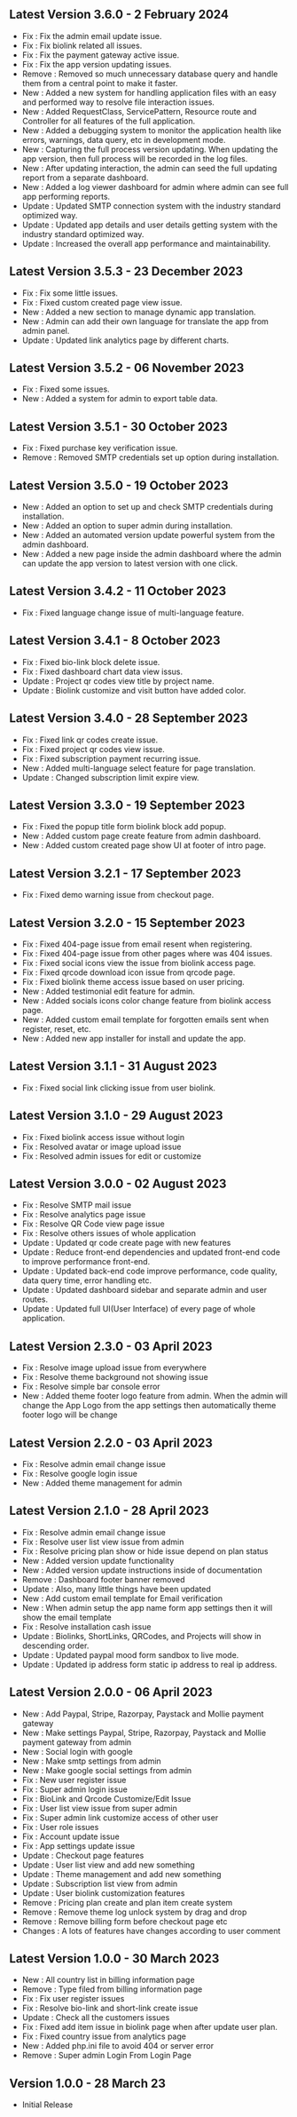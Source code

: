 ## Latest Version 3.6.0 - 2 February 2024

-  Fix : Fix the admin email update issue.
-  Fix : Fix biolink related all issues.
-  Fix : Fix the payment gateway active issue.
-  Fix : Fix the app version updating issues.
-  Remove : Removed so much unnecessary database query and handle them from a central point to make it faster.
-  New : Added a new system for handling application files with an easy and performed way to resolve file interaction issues.
-  New : Added RequestClass, ServicePattern, Resource route and Controller for all features of the full application.
-  New : Added a debugging system to monitor the application health like errors, warnings, data query, etc in development mode.
-  New : Capturing the full process version updating. When updating the app version, then full process will be recorded in the log files.
-  New : After updating interaction, the admin can seed the full updating report from a separate dashboard.
-  New : Added a log viewer dashboard for admin where admin can see full app performing reports.
-  Update : Updated SMTP connection system with the industry standard optimized way.
-  Update : Updated app details and user details getting system with the industry standard optimized way.
-  Update : Increased the overall app performance and maintainability.

## Latest Version 3.5.3 - 23 December 2023

-  Fix : Fix some little issues.
-  Fix : Fixed custom created page view issue.
-  New : Added a new section to manage dynamic app translation.
-  New : Admin can add their own language for translate the app from admin panel.
-  Update : Updated link analytics page by different charts.

## Latest Version 3.5.2 - 06 November 2023

-  Fix : Fixed some issues.
-  New : Added a system for admin to export table data.

## Latest Version 3.5.1 - 30 October 2023

-  Fix : Fixed purchase key verification issue.
-  Remove : Removed SMTP credentials set up option during installation.

## Latest Version 3.5.0 - 19 October 2023

-  New : Added an option to set up and check SMTP credentials during installation.
-  New : Added an option to super admin during installation.
-  New : Added an automated version update powerful system from the admin dashboard.
-  New : Added a new page inside the admin dashboard where the admin can update the app version to latest version with one click.

## Latest Version 3.4.2 - 11 October 2023

-  Fix : Fixed language change issue of multi-language feature.

## Latest Version 3.4.1 - 8 October 2023

-  Fix : Fixed bio-link block delete issue.
-  Fix : Fixed dashboard chart data view issus.
-  Update : Project qr codes view title by project name.
-  Update : Biolink customize and visit button have added color.

## Latest Version 3.4.0 - 28 September 2023

-  Fix : Fixed link qr codes create issue.
-  Fix : Fixed project qr codes view issue.
-  Fix : Fixed subscription payment recurring issue.
-  New : Added multi-language select feature for page translation.
-  Update : Changed subscription limit expire view.

## Latest Version 3.3.0 - 19 September 2023

-  Fix : Fixed the popup title form biolink block add popup.
-  New : Added custom page create feature from admin dashboard.
-  New : Added custom created page show UI at footer of intro page.

## Latest Version 3.2.1 - 17 September 2023

-  Fix : Fixed demo warning issue from checkout page.

## Latest Version 3.2.0 - 15 September 2023

-  Fix : Fixed 404-page issue from email resent when registering.
-  Fix : Fixed 404-page issue from other pages where was 404 issues.
-  Fix : Fixed social icons view the issue from biolink access page.
-  Fix : Fixed qrcode download icon issue from qrcode page.
-  Fix : Fixed biolink theme access issue based on user pricing.
-  New : Added testimonial edit feature for admin.
-  New : Added socials icons color change feature from biolink access page.
-  New : Added custom email template for forgotten emails sent when register, reset, etc.
-  New : Added new app installer for install and update the app.

## Latest Version 3.1.1 - 31 August 2023

-  Fix : Fixed social link clicking issue from user biolink.

## Latest Version 3.1.0 - 29 August 2023

-  Fix : Fixed biolink access issue without login
-  Fix : Resolved avatar or image upload issue
-  Fix : Resolved admin issues for edit or customize

## Latest Version 3.0.0 - 02 August 2023

-  Fix : Resolve SMTP mail issue
-  Fix : Resolve analytics page issue
-  Fix : Resolve QR Code view page issue
-  Fix : Resolve others issues of whole application
-  Update : Updated qr code create page with new features
-  Update : Reduce front-end dependencies and updated front-end code to improve performance front-end.
-  Update : Updated back-end code improve performance, code quality, data query time, error handling etc.
-  Update : Updated dashboard sidebar and separate admin and user routes.
-  Update : Updated full UI(User Interface) of every page of whole application.

## Latest Version 2.3.0 - 03 April 2023

-  Fix : Resolve image upload issue from everywhere
-  Fix : Resolve theme background not showing issue
-  Fix : Resolve simple bar console error
-  New : Added theme footer logo feature from admin. When the admin will change the App Logo from the app settings then automatically theme footer logo will be change

## Latest Version 2.2.0 - 03 April 2023

-  Fix : Resolve admin email change issue
-  Fix : Resolve google login issue
-  New : Added theme management for admin

## Latest Version 2.1.0 - 28 April 2023

-  Fix : Resolve admin email change issue
-  Fix : Resolve user list view issue from admin
-  Fix : Resolve pricing plan show or hide issue depend on plan status
-  New : Added version update functionality
-  New : Added version update instructions inside of documentation
-  Remove : Dashboard footer banner removed
-  Update : Also, many little things have been updated
-  New : Add custom email template for Email verification
-  New : When admin setup the app name form app settings then it will show the email template
-  Fix : Resolve installation cash issue
-  Update : Biolinks, ShortLinks, QRCodes, and Projects will show in descending order.
-  Update : Updated paypal mood form sandbox to live mode.
-  Update : Updated ip address form static ip address to real ip address.

## Latest Version 2.0.0 - 06 April 2023

-  New : Add Paypal, Stripe, Razorpay, Paystack and Mollie payment gateway
-  New : Make settings Paypal, Stripe, Razorpay, Paystack and Mollie payment gateway from admin
-  New : Social login with google
-  New : Make smtp settings from admin
-  New : Make google social settings from admin
-  Fix : New user register issue
-  Fix : Super admin login issue
-  Fix : BioLink and Qrcode Customize/Edit Issue
-  Fix : User list view issue from super admin
-  Fix : Super admin link customize access of other user
-  Fix : User role issues
-  Fix : Account update issue
-  Fix : App settings update issue
-  Update : Checkout page features
-  Update : User list view and add new something
-  Update : Theme management and add new something
-  Update : Subscription list view from admin
-  Update : User biolink customization features
-  Remove : Pricing plan create and plan item create system
-  Remove : Remove theme log unlock system by drag and drop
-  Remove : Remove billing form before checkout page etc
-  Changes : A lots of features have changes according to user comment

## Latest Version 1.0.0 - 30 March 2023

-  New : All country list in billing information page
-  Remove : Type filed from billing information page
-  Fix : Fix user register issues
-  Fix : Resolve bio-link and short-link create issue
-  Update : Check all the customers issues
-  Fix : Fixed add item issue in biolink page when after update user plan.
-  Fix : Fixed country issue from analytics page
-  New : Added php.ini file to avoid 404 or server error
-  Remove : Super admin Login From Login Page

## Version 1.0.0 - 28 March 23

-  Initial Release
